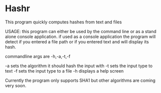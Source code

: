 # Hashr


This program quickly computes hashes from text and files

USAGE:
this program can either be used by the command line or as a stand alone console application.
if used as a console application the program will detect if you entered a file path or if you entered text and will display its hash.

commandline args are -h,-a,-t,-f

-a sets the algorithm it should hash the input with
-t sets the input type to text
-f sets the input type to a file
-h displays a help screen

Currently the program only supports SHA1 but other algorithms are coming very soon.
